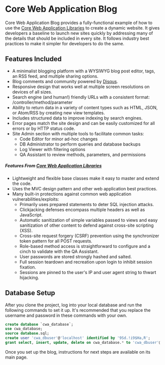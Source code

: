 # Core Web Application Blog

Core Web Application Blog provides a fully-functional example of how to use the [Core Web Application Libraries](https://github.com/chriswells0/cwa-lib) to create a dynamic website. It gives developers a baseline to launch new sites quickly by addressing many of the details that should be included in every site. It follows industry best practices to make it simpler for developers to do the same.

## Features Included

* A minimalist blogging platform with a WYSIWYG blog post editor, tags, an RSS feed, and multiple sharing options.
* Blog comments and community powered by [Disqus](https://publishers.disqus.com/).
* Responsive design that works well at multiple screen resolutions on devices of all sizes.
* Search engine (and human!) friendly URLs with a consistent format: /controller/method/parameter
* Ability to return data in a variety of content types such as HTML, JSON, or Atom/RSS by creating new view templates.
* Includes structured data to improve indexing by search engines.
* Error pages match the site design and can be easily customized for all errors or by HTTP status code.
* Site Admin section with multiple tools to facilitate common tasks:
  * Code Editor for minor ad-hoc changes
  * DB Administrator to perform queries and database backups
  * Log Viewer with filtering options
  * QA Assistant to review methods, parameters, and permissions

##### Features From [Core Web Application Libraries](https://github.com/chriswells0/cwa-lib)

* Lightweight and flexible base classes make it easy to master and extend the code.
* Uses the MVC design pattern and other web application best practices.
* Many built-in protections against common web application vulnerabilities/exploits:
  * Primarily uses prepared statements to deter SQL injection attacks.
  * Clickjacking defenses encompass multiple headers as well as JavaScript.
  * Automatic sanitization of simple variables passed to views and easy sanitization of other content to defend against cross-site scripting (XSS).
  * Cross-site request forgery (CSRF) prevention using the synchronizer token pattern for all POST requests.
  * Role-based method access is straightforward to configure and a cinch to validate with the QA Assistant.
  * User passwords are stored strongly hashed and salted.
  * Full session teardown and recreation upon login to inhibit session fixation.
  * Sessions are pinned to the user's IP and user agent string to thwart hijacking.

## Database Setup

After you clone the project, log into your local database and run the following commands to set it up. It's recommended that you replace the username and password in these commands with your own.

```sql
create database `cwa_database`;
use cwa_database;
source database.sql;
create user 'cwa_dbuser'@'localhost' identified by '9Sd.!i9$Ha,R';
grant select, insert, update, delete on cwa_database.* to 'cwa_dbuser'@'localhost';
```

Once you set up the blog, instructions for next steps are available on its main page.
